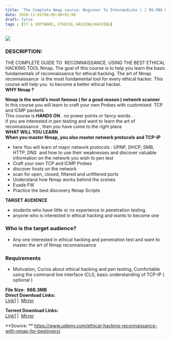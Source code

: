 ```yaml
---
title: 'The Complete Nmap course: Beginner To Intermediate | [ 99.99$ Course For Free ]'
date: 2018-12-01T08:00:00+01:00
draft: false
tags : [IT & SOFTWARE, ETHICAL HACKING/HACKING]
---
```


[![](https://3.bp.blogspot.com/-YFt7QK8OrtY/XAIwl6qgb3I/AAAAAAAAATg/roJX0_thjUIhEeLxoOGhtc7i2N7ZcxZrgCLcBGAs/s640/The-Complete-Nmap-course-Beginner-To-Intermediate.jpg)](https://3.bp.blogspot.com/-YFt7QK8OrtY/XAIwl6qgb3I/AAAAAAAAATg/roJX0_thjUIhEeLxoOGhtc7i2N7ZcxZrgCLcBGAs/s1600/The-Complete-Nmap-course-Beginner-To-Intermediate.jpg)

### DESCRIPTION:

THE COMPLETE GUIDE TO  RECONNAISSANCE. USING THE BEST ETHICAL HACKING TOOL Nmap. The goal of this course is to help you learn the basic fundamentals of reconnaissance for ethical hacking. The art of Nmap reconnaissance  is the most fundamental tool for every ethical hacker. This course will help you  to become a better ethical hacker.  
**WHY Nmap ?**  

**Nmap is the world’s most famous ( for a good reason ) network scanner**  
In this course you will learn to craft your own Probes with customised  TCP and ICMP packets  
This course is **HANDS ON** . no power points or fancy words .  
if you are interested in pen testing and want to learn the art of reconnaissance , then you have come to the right place  
**WHAT WILL YOU LEARN**  
**When you master Nmap, you also master network protocols and TCP-IP**  

*   here You will learn of major network protocols : UPNP, DHCP, SMB, HTTP, DNS  and how to use their weaknesses and discover valuable information on the network you wish to pen test
*   Craft your own TCP and ICMP Probes
*   discover hosts on the network
*   scan for open, closed, filtered and unfiltered ports
*   Understand how Nmap works behind the scenes
*   Evade FW
*   Practice the best discovery Nmap Scripts

**TARGET AUDIENCE**  

*   students who have little or no experience in penetration testing.
*   anyone who is interested in ethical hacking and wants to become one

### Who is the target audience?

*   Any one interested in ethical hacking and penetration test and want to master the art of Nmap reconnaissance

### Requirements

*   Motivation, Curios about ethical hacking and pen testing, Comfortable using the command line interface (CLI), basic understanding of TCP-IP ( optional )

  
**File Size:  668.3MB**  
**Direct Download Links:**  
[Link1](https://oko.sh/TheCompleteNmaplink1) |  [Mirror](https://oko.sh/TheCompleteNmaplink2)  
  
**Torrent Download Links:**  
[Link1](https://oko.sh/TheCompleteNmaptorrent1) |  [Mirror](https://oko.sh/TheCompleteNmaptorrent2)  
  
**Source: ** https://www.udemy.com/ethical-hacking-reconnaissance-with-nmap-for-beginners/